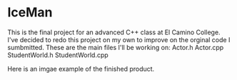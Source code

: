 # IceMan

This is the final project for an advanced C++ class at El Camino College. I've decided to redo this project on my own to improve on the orginal code I sumbmitted.
These are the main files I'll be working on:
Actor.h
Actor.cpp
StudentWorld.h
StudentWorld.cpp

Here is an imgae example of the finished product.
